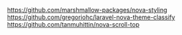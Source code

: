 https://github.com/marshmallow-packages/nova-styling
https://github.com/gregoriohc/laravel-nova-theme-classify
https://github.com/tanmuhittin/nova-scroll-top